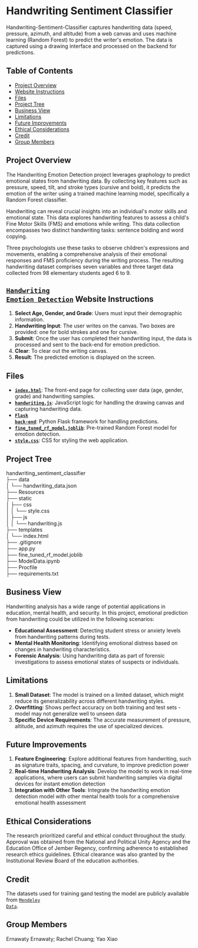 # Handwriting Sentiment Classifier

Handwriting-Sentiment-Classifier captures handwriting data (speed, pressure, azimuth, and altitude) from a web canvas and uses machine learning (Random Forest) to predict the writer's emotion. The data is captured using a drawing interface and processed on the backend for predictions.

## Table of Contents
* [Project Overview](#project-overview)
* [Website Instructions](#website-instructions)
* [Files](#files)
* [Project Tree](#project-tree)
* [Business View](#business-view)
* [Limitations](#limitations)
* [Future Improvements](#future-improvements)
* [Ethical Considerations](#ethical-considerations)
* [Credit](#credit)
* [Group Members](#group-members)

## Project Overview
The Handwriting Emotion Detection project leverages graphology to predict emotional states from handwriting data. By collecting key features such as pressure, speed, tilt, and stroke types (cursive and bold), it predicts the emotion of the writer using a trained machine learning model, specifically a Random Forest classifier.

Handwriting can reveal crucial insights into an individual's motor skills and emotional state. This data explores handwriting features to assess a child's Fine Motor Skills (FMS) and emotions while writing. This data collection encompasses two distinct handwriting tasks: sentence bolding and word copying.

Three psychologists use these tasks to observe children's expressions and movements, enabling a comprehensive analysis of their emotional responses and FMS proficiency during the writing process. The resulting handwriting dataset comprises seven variables and three target data collected from 98 elementary students aged 6 to 9.

## <code style ="color:blue">[Handwriting Emotion Detection](https://graphology-emotion-detector-4523ecd5cbab.herokuapp.com/)</code> Website Instructions
1. **Select Age, Gender, and Grade**: Users must input their demographic information.
2. **Handwriting Input**: The user writes on the canvas. Two boxes are provided: one for bold strokes and one for cursive.
3. **Submit**: Once the user has completed their handwriting input, the data is processed and sent to the back-end for emotion prediction.
4. **Clear**: To clear out the writing canvas.
5. **Result**: The predicted emotion is displayed on the screen.

## Files
- **<code style ="color:blue">[index.html](C:\Users\Ernie\Documents\GitHub\handwriting_sentiment_classifier\templates\index.html)</code>**: The front-end page for collecting user data (age, gender, grade) and handwriting samples.
- **<code style ="color:blue">[handwriting.js](C:\Users\Ernie\Documents\GitHub\handwriting_sentiment_classifier\static\js\handwriting.js)</code>**: JavaScript logic for handling the drawing canvas and capturing handwriting data.
- **<code style ="color:blue">[Flask back-end](C:\Users\Ernie\Documents\GitHub\handwriting_sentiment_classifier\app.py)</code>**: Python Flask framework for handling predictions.
- **<code style ="color:blue">[fine_tuned_rf_model.joblib](C:\Users\Ernie\Documents\GitHub\handwriting_sentiment_classifier\fine_tuned_rf_model.joblib)</code>**: Pre-trained Random Forest model for emotion detection.
- **<code style ="color:blue">[style.css](C:\Users\Ernie\Documents\GitHub\handwriting_sentiment_classifier\static\css\style.css)</code>**: CSS for styling the web application.

## Project Tree
handwriting_sentiment_classifier\
├── data\
│   └── handwriting_data.json\
├── Resources\
├── static\
│   ├── css\
│   │   └── style.css\
│   ├── js\
│   │   └── handwriting.js\
├── templates\
│   └── index.html\
├── .gitignore\
├── app.py\
├── fine_tuned_rf_model.joblib\
├── ModelData.ipynb\
├── Procfile\
├── requirements.txt

## Business View
Handwriting analysis has a wide range of potential applications in education, mental health, and security. In this project, emotional prediction from handwriting could be utilized in the following scenarios:
- **Educational Assessment**: Detecting student stress or anxiety levels from handwriting patterns during tests.
- **Mental Health Monitoring**: Identifying emotional distress based on changes in handwriting characteristics.
- **Forensic Analysis**: Using handwriting data as part of forensic investigations to assess emotional states of suspects or individuals.

## Limitations
1. **Small Dataset**: The model is trained on a limited dataset, which might reduce its generalizability across different handwriting styles.
2. **Overfitting**:
Shows perfect accuracy on both training and test sets - model may not generalize well to unseen data
3. **Specific Device Requirements**:
The accurate measurement of pressure, altitude, and azimuth requires the use of specialized devices. 


## Future Improvements
1. **Feature Engineering**:
Explore additional features from handwriting, such as signature traits, spacing, and curvature, to improve prediction power
2. **Real-time Handwriting Analysis**:
Develop the model to work in real-time applications, where users can submit handwriting samples via digital devices for instant emotion detection
3. **Integration with Other Tools**:
Integrate the handwriting emotion detection model with other mental health tools for a comprehensive emotional health assessment

## Ethical Considerations
The research prioritized careful and ethical conduct throughout the study. Approval was obtained from the National and Political Unity Agency and the Education Office of Jember Regency, confirming adherence to established research ethics guidelines. Ethical clearance was also granted by the Institutional Review Board of the education authorities.

## Credit
The datasets used for training gand testing the model are publicly available from <code style ="color:blue">[Mendeley Data](https://data.mendeley.com/datasets/jkdxpvcb23/1)</code>. 

## Group Members
Ernawaty Ernawaty; Rachel Chuang; Yao Xiao


